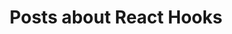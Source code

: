 ---
layout: tagpage
title: Posts about React Hooks
tag: react hooks
permalink: /tags/react-hooks/ # This is only required for pretty links.
---